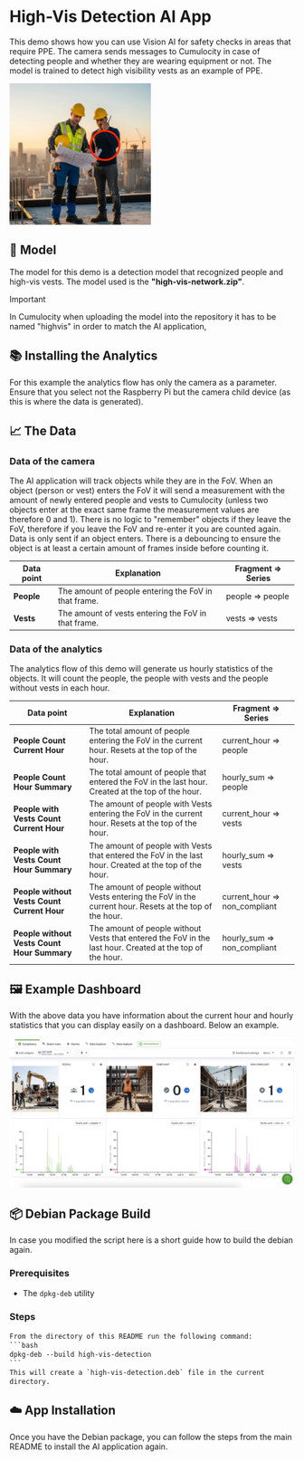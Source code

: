 # High-Vis Detection AI App

This demo shows how you can use Vision AI for safety checks in areas that require PPE. The camera sends messages to Cumulocity in case of detecting people and whether they are wearing equipment or not.
The model is trained to detect high visibility vests as an example of PPE.

<img src="../_images/ppe_check.jpeg" alt="High Vis Demo" width="250" />

## 🤖 Model

The model for this demo is a detection model that recognized people and high-vis vests. The model used is the **"high-vis-network.zip"**.
> [!IMPORTANT]  
> In Cumulocity when uploading the model into the repository it has to be named "highvis" in order to match the AI application,

## 📚 Installing the Analytics

For this example the analytics flow has only the camera as a parameter. Ensure that you select not the Raspberry Pi but the camera child device (as this is where the data is generated).

## 📈 The Data

### Data of the camera

The AI application will track objects while they are in the FoV. When an object (person or vest) enters the FoV it will send a measurement with the amount of newly entered people and vests to Cumulocity (unless two objects enter at the exact same frame the measurement values are therefore 0 and 1).
There is no logic to "remember" objects if they leave the FoV, therefore if you leave the FoV and re-enter it you are counted again.
Data is only sent if an object enters. There is a debouncing to ensure the object is at least a certain amount of frames inside before counting it.

| Data point | Explanation | Fragment => Series |
| --- | --- | --- |
| **People** | The amount of people entering the FoV in that frame. | people => people |
| **Vests** | The amount of vests entering the FoV in that frame. | vests => vests |

### Data of the analytics

The analytics flow of this demo will generate us hourly statistics of the objects. It will count the people, the people with vests and the people without vests in each hour.

| Data point | Explanation | Fragment => Series |
| --- | --- | --- |
| **People Count Current Hour** | The total amount of people entering the FoV in the current hour. Resets at the top of the hour. | current_hour => people |
| **People Count Hour Summary** | The total amount of people that entered the FoV in the last hour. Created at the top of the hour. | hourly_sum => people |
| **People with Vests Count Current Hour** | The amount of people with Vests entering the FoV in the current hour. Resets at the top of the hour. | current_hour => vests |
| **People with Vests Count Hour Summary** | The amount of people with Vests that entered the FoV in the last hour. Created at the top of the hour. | hourly_sum => vests |
| **People without Vests Count Current Hour** | The amount of people without Vests entering the FoV in the current hour. Resets at the top of the hour. | current_hour => non_compliant |
| **People without Vests Count Hour Summary** | The amount of people without Vests that entered the FoV in the last hour. Created at the top of the hour. | hourly_sum => non_compliant |

## 🖼️ Example Dashboard

With the above data you have information about the current hour and hourly statistics that you can display easily on a dashboard. Below an example.

![HighVisDashboard](../_images/highVisDashboard.jpg)

## 📦 Debian Package Build

In case you modified the script here is a short guide how to build the debian again.

### Prerequisites

* The `dpkg-deb` utility

### Steps

    From the directory of this README run the following command:
    ```bash
    dpkg-deb --build high-vis-detection
    ```
    This will create a `high-vis-detection.deb` file in the current directory.

## ☁️ App Installation

Once you have the Debian package, you can follow the steps from the main README to install the AI application again.